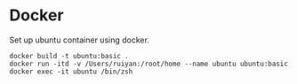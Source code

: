 # Docker

Set up ubuntu container using docker.

```shell
docker build -t ubuntu:basic .
docker run -itd -v /Users/ruiyan:/root/home --name ubuntu ubuntu:basic
docker exec -it ubuntu /bin/zsh
```


